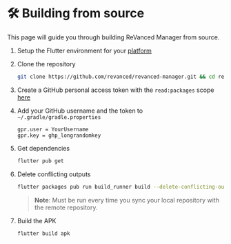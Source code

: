 # 🛠️ Building from source

This page will guide you through building ReVanced Manager from source.

1. Setup the Flutter environment for your [platform](https://docs.flutter.dev/get-started/install)

2. Clone the repository

   ```sh
   git clone https://github.com/revanced/revanced-manager.git && cd revanced-manager
   ```

3. Create a GitHub personal access token with the `read:packages` scope [here](https://github.com/settings/tokens/new?scopes=read:packages&description=ReVanced)

4. Add your GitHub username and the token to `~/.gradle/gradle.properties`

   ```properties
   gpr.user = YourUsername
   gpr.key = ghp_longrandomkey
   ```

5. Get dependencies

   ```sh
   flutter pub get
   ```

6. Delete conflicting outputs

   ```sh
   flutter packages pub run build_runner build --delete-conflicting-outputs
   ```

   > **Note**: Must be run every time you sync your local repository with the remote repository.

7. Build the APK

   ```sh
   flutter build apk
   ```

